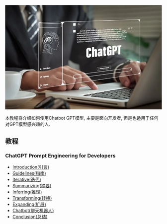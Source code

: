 <img src="./image/chatgpt.webp" />

本教程将介绍如何使用Chatbot GPT模型, 主要是面向开发者, 但是也适用于任何对GPT模型感兴趣的人.


## 教程
### ChatGPT Prompt Engineering for Developers

-   [Introduction(引言)](ChatGPT-Prompt-Engineering-for-Developers/Introduction.md)
-   [Guidelines(指南)](ChatGPT-Prompt-Engineering-for-Developers/Guidelines.md)
-   [Iterative(迭代)](ChatGPT-Prompt-Engineering-for-Developers/Iterative.md)
-   [Summarizing(摘要)](ChatGPT-Prompt-Engineering-for-Developers/Summarizing.md)
-   [Inferring(推理)](ChatGPT-Prompt-Engineering-for-Developers/Inferring.md)
-   [Transforming(转换)](ChatGPT-Prompt-Engineering-for-Developers/Transforming.md)
-   [Expanding(扩展)](ChatGPT-Prompt-Engineering-for-Developers/Expanding.md)
-   [Chatbot(聊天机器人)](ChatGPT-Prompt-Engineering-for-Developers/Chatbot.md)
-   [Conclusion(总结)](ChatGPT-Prompt-Engineering-for-Developers/Conclusion.md)
